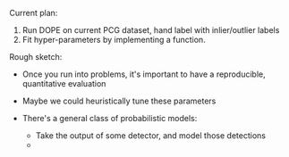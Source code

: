 Current plan:

1. Run DOPE on current PCG dataset, hand label with inlier/outlier labels
2. Fit hyper-parameters by implementing a function.

Rough sketch:
* Once you run into problems, it's important to have a reproducible,
  quantitative evaluation
* Maybe we could heuristically tune these parameters

* There's a general class of probabilistic models:
    * Take the output of some detector, and model those detections
    * 
